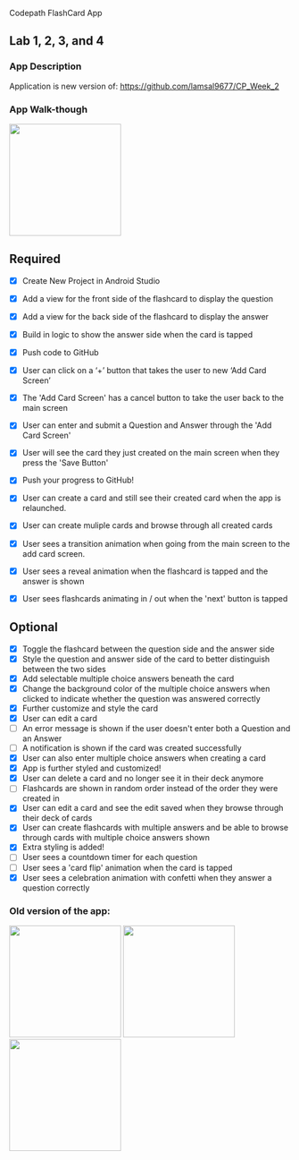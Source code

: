 Codepath FlashCard App

## Lab 1, 2, 3, and 4

### App Description

Application is new version of:
https://github.com/lamsal9677/CP_Week_2

### App Walk-though

<img src=https://i.imgur.com/eU9F5r0.gif width=200><br>

## Required
- [x] Create New Project in Android Studio
- [x] Add a view for the front side of the flashcard to display the question
- [x] Add a view for the back side of the flashcard to display the answer
- [x] Build in logic to show the answer side when the card is tapped
- [x] Push code to GitHub


- [x] User can click on a ‘+’ button that takes the user to new ‘Add Card Screen’
- [x] The 'Add Card Screen' has a cancel button to take the user back to the main screen
- [x] User can enter and submit a Question and Answer through the 'Add Card Screen'
- [x] User will see the card they just created on the main screen when they press the 'Save Button'
- [x] Push your progress to GitHub!

- [x] User can create a card and still see their created card when the app is relaunched.
- [x] User can create muliple cards and browse through all created cards


- [x] User sees a transition animation when going from the main screen to the add card screen.
- [x] User sees a reveal animation when the flashcard is tapped and the answer is shown
- [x] User sees flashcards animating in / out when the 'next' button is tapped

## Optional
- [x] Toggle the flashcard between the question side and the answer side
- [x] Style the question and answer side of the card to better distinguish between the two sides
- [x] Add selectable multiple choice answers beneath the card
- [x] Change the background color of the multiple choice answers when clicked to indicate whether the question was answered correctly
- [x] Further customize and style the card
- [x] User can edit a card
- [ ] An error message is shown if the user doesn't enter both a Question and an Answer
- [ ] A notification is shown if the card was created successfully
- [x] User can also enter multiple choice answers when creating a card
- [x] App is further styled and customized!
- [x] User can delete a card and no longer see it in their deck anymore
- [ ] Flashcards are shown in random order instead of the order they were created in
- [x] User can edit a card and see the edit saved when they browse through their deck of cards
- [x] User can create flashcards with multiple answers and be able to browse through cards with multiple choice answers shown
- [x] Extra styling is added!
- [ ] User sees a countdown timer for each question
- [ ] User sees a 'card flip' animation when the card is tapped
- [x] User sees a celebration animation with confetti when they answer a question correctly

### Old version of the app:
<img src="https://i.imgur.com/EvdLwLP.gif" width=200>
<img src="https://i.imgur.com/CkWZCnF.gif" width=200><br>
<img src="https://i.imgur.com/SBjCr8i.gif" width=200><br>


